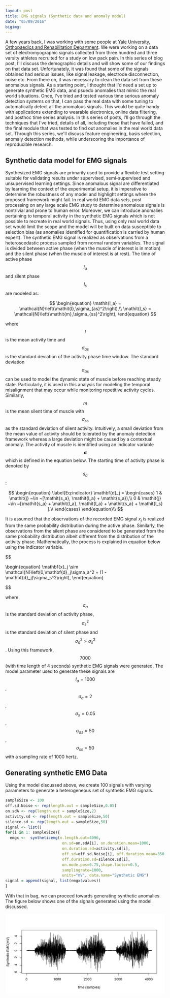 ```yaml
---
layout: post
title: EMG signals (Synthetic data and anomaly model)
date: "05/09/2016"
bigimg: 
---
```




A few years back, I was working with some people at [Yale University, Orthopaedics and Rehabilitation Department](http://www.orthopaedics.yale.edu/). We were working on a data set of electromyographic signals collected from three hundred and three varsity athletes recruited for a study on low pack pain. In this series of blog post, I'll discuss the demographic details and will show some of our findings on that data set. Unfortunately, it was found that some of the signals obtained had serious issues, like signal leakage, electrode disconnection, noise etc. From there on, it was necessary to clean the data set from these anomalous signals. As a starting point, I thought that I'd need a set up to generate synthetic EMG data, and psuedo anomalies that mimic the real world situations. Once, I've tried and tested various time serious anomaly detection systems on that, I can pass the real data with some tuning to automatically detect all the anomalous signals. This would be quite handy with applications extending to wearable electronics, online data filtering, and posthoc time series analysis. 
In this series of posts, I'll go through the techniques that I've tried, details of all, including those that have failed, and the final module that was tested to find out anomalies in the real world data set. Through this series, we'll discuss feature engineering, basis selection, anomaly detection methods, while underscoring the importance of reproducible research.

## Synthetic data model for EMG signals

Synthesized EMG signals are primarily used to provide a flexible test setting suitable for validating results under supervised, semi-supervised and unsupervised learning settings. Since anomalous signal are differentiated by learning the context of the experimental setup, it is imperative to determine the robustness of any model and highlight settings where the proposed framework might fail. In real world EMG data sets, post processing on any large scale EMG study to determine anomalous signals is nontrivial and prone to human error. Moreover, we can introduce anomalies pertaining to temporal activity in the synthetic EMG signals which is not possible to recreate in real world signals. Thus, using only real world data set would limit the scope and the model will be built on data susceptible to selection bias (as anomalies identified for quantification is carried by human expert). 
The synthetic EMG signal is realized as observations from a heteroscedastic process sampled from normal random variables. The signal is divided between active phase (when the muscle of interest is in motion) and the silent phase (when the muscle of interest is at rest). The time of active phase $$ \mathit{l_a} $$ and silent phase $$ \mathit{l_s} $$ are modeled as: 

$$
\begin{equation}
      \mathit{l_a} = \mathcal{N}\left(\mathit{l},\sigma_{as}^2\right),\\ 
      \mathit{l_s} = \mathcal{N}\left(\mathit{m},\sigma_{ss}^2\right),
    \end{equation} 
$$

where $$ \mathit{l} $$ is the mean activity time and $$ \sigma_{as} $$ is the standard deviation of the activity phase time window. The standard deviation $$ \sigma_{as} $$ can be used to model the dynamic state of muscle before reaching steady state. Particularly, it is used in this analysis for modeling the temporal misalignment that may occur while monitoring repetitive activity cycles. Similarly, $$\mathit{m}$$ is the mean silent time of muscle with $$ \sigma_{ss} $$ as the standard deviation of silent activity. Intuitively, a small deviation from the mean value of activity should be tolerated by the anomaly detection framework whereas a large deviation might be caused by a contextual anomaly. The activity of muscle is identified using an indicator variable $$ \mathbf{d} $$ which is defined in the equation below. The starting time of activity phase is denoted by $$ \mathit{s_a} $$ :

$$
\begin{equation}
      \label{Eq:indicator}
      \mathbf{d}_j =
      \begin{cases}
        1 & \mathit{j} ~\in ~[\mathit{s_a}, \mathit{l_a} + \mathit{s_a}),\\
        0 & \mathit{j} ~\in ~[\mathit{s_a} + \mathit{l_a}, \mathit{l_a} + \mathit{s_a} + \mathit{l_s} ].\\
      \end{cases}
    \end{equation}\\
$$

It is assumed that the observations of the recorded EMG signal $\mathit{x}_j$ is realized from the same probability distribution during the active phase. Similarly, the observations from the silent phase are considered to be generated from the same probability distribution albeit different from the distribution of the activity phase. Mathematically, the process is explained in equation below using the indicator variable. 

$$

\begin{equation}
      \mathbf{x}_j \sim \mathcal{N}\left(0,\mathbf{d}_j\sigma_a^2 + (1 - \mathbf{d}_j)\sigma_s^2\right), 
\end{equation}

$$

where $$ \sigma_a $$ is the standard deviation of activity phase, $$ \sigma_s^2 $$ is the standard deviation of silent phase and $$ \sigma_a^2 > \sigma_s^2 $$. Using this framework, $$ 7000 $$ (with time length of 4 seconds) synthetic EMG signals were generated. The model parameter used to generate these signals are $$ \mathit{l_a} = 1000 $$, $$ \sigma_a = 2 $$, $$ \sigma_s = 0.05$$ , $$ \sigma_{as} = 50 $$, $$\sigma_{ss} = 50$$ with a sampling rate of 1000 hertz. 




## Generating synthetic EMG Data

Using the model discussed above, we create 100 signals with varying parameters to generate a heterogeneous set of synthetic EMG signals.


```r
sampleSize <- 100
off.sd.Noise <- rep(length.out = sampleSize,0.05)
on.sdA <- rep(length.out = sampleSize,2)
activity.sd <- rep(length.out = sampleSize,50)
silence.sd <- rep(length.out = sampleSize,50)
signal <- list()
for(i in 1: sampleSize){
  emgx <-  syntheticemg(n.length.out=4096,
                         on.sd=on.sdA[i], on.duration.mean=1000,
                         on.duration.sd=activity.sd[i],
                         off.sd=off.sd.Noise[i], off.duration.mean=350,
                         off.duration.sd=silence.sd[i],
                         on.mode.pos=0.75,shape.factor=0.5,
                         samplingrate=1000,
                         units="mV", data.name="Synthetic EMG")
signal = append(signal, list(emgx$values))
}
```

 With that in bag, we can proceed towards generating synthetic anomalies. The figure below shows one of the signals generated using the model discussed.

<img src="/figure/source/2016-5-10-emg1/unnamed-chunk-3-1.png" title="plot of chunk unnamed-chunk-3" alt="plot of chunk unnamed-chunk-3" style="display: block; margin: auto;" />
